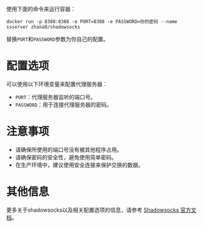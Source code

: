 使用下面的命令来运行容器：

```
docker run -p 8388:8388 -e PORT=8388 -e PASSWORD=你的密码 --name ssserver zhana0/shadowsocks
```

替换`PORT`和`PASSWORD`参数为你自己的配置。

# 配置选项

可以使用以下环境变量来配置代理服务器：

- `PORT`：代理服务器监听的端口号。
- `PASSWORD`：用于连接代理服务器的密码。

# 注意事项

- 请确保所使用的端口号没有被其他程序占用。
- 请确保密码的安全性，避免使用简单密码。
- 在生产环境中，建议使用安全连接来保护交换的数据。

# 其他信息

更多关于shadowsocks以及相关配置选项的信息，请参考 [Shadowsocks 官方文档](https://github.com/shadowsocks/shadowsocks)。
